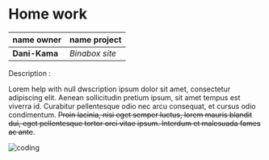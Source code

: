 # Home work 

| name owner | name project |
| ----------- | ----------- |
| **Dani-Kama** | *Binabox site* |

Description :  <p> Lorem help with null dwscription ipsum dolor sit amet, consectetur adipiscing elit. Aenean sollicitudin pretium ipsum, sit amet tempus est viverra id. Curabitur pellentesque odio nec arcu consequat, et cursus odio condimentum. ~~Proin lacinia, nisi eget semper luctus, lorem mauris blandit dui, eget pellentesque tortor orci vitae ipsum. Interdum et malesuada fames ac ante~~.</p>
<img src="https://media0.giphy.com/media/v1.Y2lkPTc5MGI3NjExdXpzaXdkcXEzZW45aW5wY2FsM2lnNWkwNmJ4Z3MwcjRjNWNyYnZ3cCZlcD12MV9naWZzX3NlYXJjaCZjdD1n/7NoNw4pMNTvgc/giphy.webp" alt="coding">
